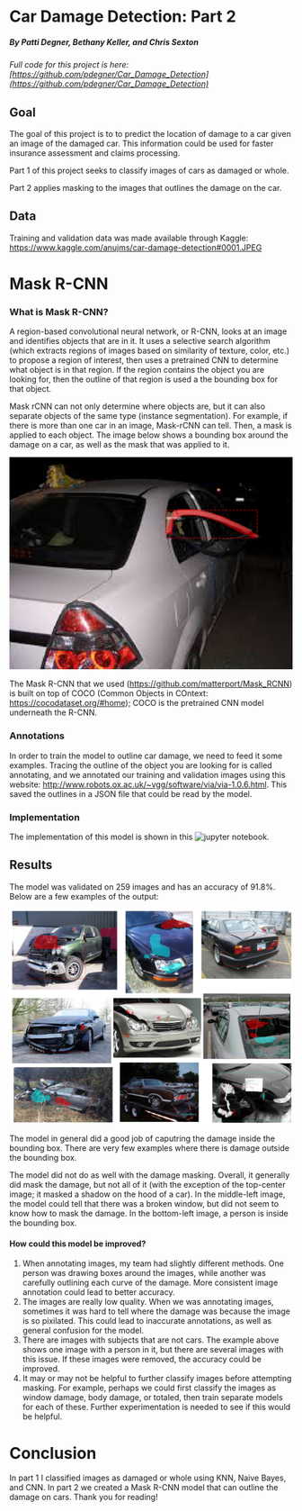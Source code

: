 # Car Damage Detection: Part 2

##### By Patti Degner, Bethany Keller, and Chris Sexton

*Full code for this project is here: [https://github.com/pdegner/Car_Damage_Detection](https://github.com/pdegner/Car_Damage_Detection)*

## Goal

The goal of this project is to to predict the location of damage to a car given an image of the damaged car. This information could be used for faster insurance assessment and claims processing.

Part 1 of this project seeks to classify images of cars as damaged or whole.

Part 2 applies masking to the images that outlines the damage on the car. 

## Data

Training and validation data was made available through Kaggle: https://www.kaggle.com/anujms/car-damage-detection#0001.JPEG

# Mask R-CNN

### What is Mask R-CNN?
A region-based convolutional neural network, or R-CNN, looks at an image and identifies objects that are in it. It uses a selective search algorithm (which extracts regions of images based on similarity of texture, color, etc.) to propose a region of interest, then uses a pretrained CNN to determine what object is in that region. If the region contains the object you are looking for, then the outline of that region is used a the bounding box for that object. 

Mask rCNN can not only determine where objects are, but it can also separate objects of the same type (instance segmentation). For example, if there is more than one car in an image, Mask-rCNN can tell. Then, a mask is applied to each object. The image below shows a bounding box around the damage on a car, as well as the mask that was applied to it. 

![bounding_box](bounding_box.png)

The Mask R-CNN that we used (https://github.com/matterport/Mask_RCNN) is built on top of COCO (Common Objects in COntext: https://cocodataset.org/#home); COCO is the pretrained CNN model underneath the R-CNN. 

### Annotations
In order to train the model to outline car damage, we need to feed it some examples. Tracing the outline of the object you are looking for is called annotating, and we annotated our training and validation images using this website: http://www.robots.ox.ac.uk/~vgg/software/via/via-1.0.6.html. This saved the outlines in a JSON file that could be read by the model. 

### Implementation
The implementation of this model is shown in this ![jupyter notebook](../Mask_rcnn.ipynb). 

## Results
The model was validated on 259 images and has an accuracy of 91.8%. Below are a few examples of the output:

![examples](examples.png)

The model in general did a good job of caputring the damage inside the bounding box. There are very few examples where there is damage outside the bounding box. 

The model did not do as well with the damage masking. Overall, it generally did mask the damage, but not all of it (with the exception of the top-center image; it masked a shadow on the hood of a car). In the middle-left image, the model could tell that there was a broken window, but did not seem to know how to mask the damage. In the bottom-left image, a person is inside the bounding box. 

#### How could this model be improved?
  1. When annotating images, my team had slightly different methods. One person was drawing boxes around the images, while another was carefully outlining each curve of the damage. More consistent image annotation could lead to better accuracy. 
  2. The images are really low quality. When we was annotating images, sometimes it was hard to tell where the damage was because the image is so pixilated. This could lead to inaccurate annotations, as well as general confusion for the model. 
  3. There are images with subjects that are not cars. The example above shows one image with a person in it, but there are several images with this issue. If these images were removed, the accuracy could be improved. 
  4. It may or may not be helpful to further classify images before attempting masking. For example, perhaps we could first classify the images as window damage, body damage, or totaled, then train separate models for each of these. Further experimentation is needed to see if this would be helpful.

# Conclusion
In part 1 I classified images as damaged or whole using KNN, Naive Bayes, and CNN. In part 2 we created a Mask R-CNN model that can outline the damage on cars. Thank you for reading!
